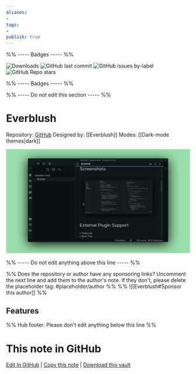 ```yaml
---
aliases:
- 
tags: 
- 
publish: true
---
```


%% ----- Badges ----- %%

![Downloads](https://img.shields.io/badge/downloads-4985-573E7A?style=for-the-badge&logo=)
![GitHub last commit](https://img.shields.io/github/last-commit/Everblush/Obsidian?color=573E7A&label=last%20update&logo=github&style=for-the-badge)
![GitHub issues by-label](https://img.shields.io/github/issues/Everblush/Obsidian/help%20wanted?color=573E7A&logo=github&style=for-the-badge) 
![GitHub Repo stars](https://img.shields.io/github/stars/Everblush/Obsidian?color=573E7A&logo=github&style=for-the-badge)

%% ----- Badges ----- %%

%% ----- Do not edit this section ----- %%

# Everblush

Repository: [GitHub](https://github.com/Everblush/Obsidian)
Designed by: [[Everblush]]
Modes: [[Dark-mode themes|dark]]



![screenshot](https://github.com/Everblush/Obsidian/raw/HEAD/preview.png)

%% ----- Do not edit anything above this line ----- %% 

%% Does the repository or author have any sponsoring links? Uncomment the next line and add them to the author's note. If they don't, please delete the placeholder tag: #placeholder/author %%
%% ![[Everblush#Sponsor this author]] %%


## Features



%% Hub footer: Please don't edit anything below this line %%

# This note in GitHub

<span class="git-footer">[Edit In GitHub](https://github.dev/obsidian-community/obsidian-hub/blob/main/02%20-%20Community%20Expansions/02.05%20All%20Community%20Expansions/Themes/Everblush.md "git-hub-edit-note") | [Copy this note](https://raw.githubusercontent.com/obsidian-community/obsidian-hub/main/02%20-%20Community%20Expansions/02.05%20All%20Community%20Expansions/Themes/Everblush.md "git-hub-copy-note") | [Download this vault](https://github.com/obsidian-community/obsidian-hub/archive/refs/heads/main.zip "git-hub-download-vault") </span>
